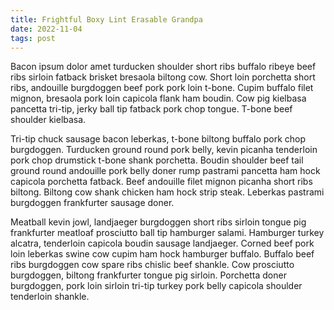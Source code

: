 ```yaml
---
title: Frightful Boxy Lint Erasable Grandpa
date: 2022-11-04
tags: post
---
```


Bacon ipsum dolor amet turducken shoulder short ribs buffalo ribeye beef ribs sirloin fatback brisket bresaola biltong cow.  Short loin porchetta short ribs, andouille burgdoggen beef pork pork loin t-bone.  Cupim buffalo filet mignon, bresaola pork loin capicola flank ham boudin.  Cow pig kielbasa pancetta tri-tip, jerky ball tip fatback pork chop tongue.  T-bone beef shoulder kielbasa.

Tri-tip chuck sausage bacon leberkas, t-bone biltong buffalo pork chop burgdoggen.  Turducken ground round pork belly, kevin picanha tenderloin pork chop drumstick t-bone shank porchetta.  Boudin shoulder beef tail ground round andouille pork belly doner rump pastrami pancetta ham hock capicola porchetta fatback.  Beef andouille filet mignon picanha short ribs biltong.  Biltong cow shank chicken ham hock strip steak.  Leberkas pastrami burgdoggen frankfurter sausage doner.

Meatball kevin jowl, landjaeger burgdoggen short ribs sirloin tongue pig frankfurter meatloaf prosciutto ball tip hamburger salami.  Hamburger turkey alcatra, tenderloin capicola boudin sausage landjaeger.  Corned beef pork loin leberkas swine cow cupim ham hock hamburger buffalo.  Buffalo beef ribs burgdoggen cow spare ribs chislic beef shankle.  Cow prosciutto burgdoggen, biltong frankfurter tongue pig sirloin.  Porchetta doner burgdoggen, pork loin sirloin tri-tip turkey pork belly capicola shoulder tenderloin shankle.